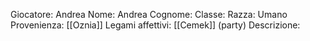 Giocatore: Andrea
Nome: Andrea
Cognome: 
Classe: 
Razza: Umano
Provenienza:  [[Oznia]]
Legami affettivi: [[Cemek]] (party)
Descrizione: